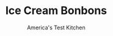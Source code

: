 ---
layout: ../../layouts/MarkdownPostLayout.astro
title: Ice Cream Bonbons
author: America's Test Kitchen
pubDate: 2023-03-15
description: "This recipe turns store-bought ice cream into a playful dessert. If you have young kids, this is a perfect family project."
image_url: https://res.cloudinary.com/hksqkdlah/image/upload/ar_1:1,c_fill,dpr_2.0,f_auto,fl_lossy.progressive.strip_profile,g_faces:auto,q_auto:low,w_344/SFS_Ice_Cream_Bonbons_053_ky11hr
tags: ["Desserts or Baked Goods","Frozen Desserts","Cook's Country TV"]
calories: 2632
protein: 4
carbohydrates: 48
fats: 
fiber: 4
ingredients: ["1 pint, ice cream","12 ounces, bittersweet chocolate","2 tablespoons, vegetable oil","3 tablespoons, finely chopped nuts","3 tablespoons, flaked, sweetened coconut"]
serves: 6
time: ""
instructions: ["Scoop ice cream: Line two large plates with parchment paper or waxed paper. Place plates in freezer for 15 minutes to chill. Use very small ice cream scoop to make about 16 balls, each with about 2 tablespoons of ice cream, and place them on two chilled plates. Lightly cover plates with plastic wrap and chill until ice cream is very firm, at least 1 hour.","Dip ice cream in chocolate: Melt chocolate with oil and stir until smooth. Cool completely to room temperature. Remove one plate of ice cream from freezer and, working quickly, use two forks (one in each hand) to dip and roll one ice cream ball in chocolate to cover. Pick up ball by sliding it onto one fork, and let excess chocolate drip back into bowl. Return bonbon to lined plate.","Garnish bonbons: If desired, immediately sprinkle bonbon with 1 teaspoon nuts or coconut. Repeat dipping and garnishing ice cream balls remaining on plate, one ball at a time. Return first plate to freezer. Remove second plate of ice cream balls from freezer and repeat process to make 8 more bonbons. Freeze bonbons until firm, at least 1 hour or up to 1 day, before serving."]
nutrition: ["328 mg Potassium","142 mg Phosphorus","77 mg Calcium","2 mg Iron","81 mg Magnesium","42 mg Sodium","1 mg Zinc","29 g Fat","11 g Monounsaturated","2 g Polyunsaturated","19 mg Cholesterol","14 g Saturated","4 g Fiber","12 µg Folate (food)","40 g Sugars","3 µg Vitamin K","28 g Water","48 g Carbs","12 µg Folate equivalent (total)","4 g Protein","1 mg Vitamin E","51 µg Vitamin A","438 kcal Energy","40 g Sugars, added","2632 calories"]
notes: "Small scoops of ice cream can easily be made to look like bonbons when dipped in melted chocolate. Dust some bonbons with nuts and others with flaked sweetened coconut for variety. The chocolate hardens very quickly, so sprinkle each bonbon with nuts or coconut as soon as it has been coated. Use any flavor ice cream without chunks or nuts. Vanilla, chocolate, and coffee are all good choices."
---